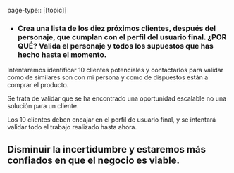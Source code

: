page-type:: [[topic]]
- ### Crea una lista de los diez próximos clientes, después del personaje, que cumplan con el perfil del usuario final. ¿POR QUÉ? Valida el personaje y todos los supuestos que has hecho hasta el momento.

Intentaremos identificar 10 clientes potenciales y contactarlos para validar cómo de similares son con mi persona y como de dispuestos están a comprar el producto.

Se trata de validar que se ha encontrado una oportunidad escalable no una solución para un cliente.

Los 10 clientes deben encajar en el perfil de usuario final, y se intentará validar todo el trabajo realizado hasta ahora.

Disminuir la incertidumbre y estaremos más confiados en que el negocio es viable.
  - 


